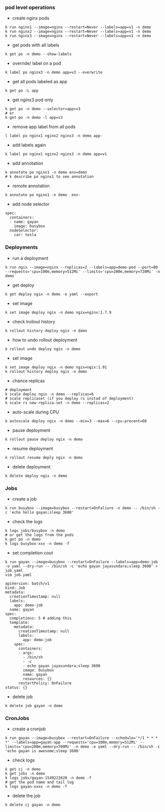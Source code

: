### pod level operations
- create nginx pods
```
k run nginx1 --image=nginx --restart=Never --labels=app=v1 -n demo
k run nginx2 --image=nginx --restart=Never --labels=app=v1 -n demo
k run nginx3 --image=nginx --restart=Never --labels=app=v1 -n demo
```

- get pods with all labels
```
k get po -n demo --show-labels
```

- override/ label on a pod
```
k label po nginx3 -n demo app=v3 --overwrite
```

- get all pods labeled as app
```
k get po -L app
```

- get nginx3 pod only
```
k get po -n demo --selector=app=v3
# or
k get po -n demo -l app=v3
```

- remove app label from all pods
```
l label po nginx1 nginx2 nginx3 -n demo app-
```

- add labels again
```
k label po nginx1 nginx2 nginx3 -n demo app=v1
```

- add annotation
```
k annotate po nginx1 -n demo env=demo
# k describe po nginx1 to see annotation
```

- remote annotation
```
k annotate po nginx1 -n demo  env-
```

- add node selector
```
spec:
  containers:
  - name: gayan
    image: busybox
  nodeSelector:
    car: tesla
```

### Deployments

- run a deployment
```
k run ngix --image=nginx --replicas=2 --labels=app=demo-pod --port=80 --requests='cpu=100m,memory=512Mi' --limits='cpu=200m,memory=720Mi' -n demo
```

- get deploy
```
k get deploy ngix -n demo -o yaml --export
```

- set image
```
k set image deploy ngix -n demo ngix=nginx:1.7.9
```

- check lrollout history
```
k rollout history deploy ngix -n demo
```

- how to undo rollout deployment
```
k rollout undo deploy ngix -n demo 
```

- set image
```
k set image deploy ngix -n demo ngix=ngix:1.91
k rollout history deploy ngix -n demo
```

- chance replicas 
```
# deployment
k scale deploy ngix -n demo --replicas=6
# scale replicaset (if you deploy rs instad of deployment)
k scale rs new-replica-set -n demo --replicas=2
```

- auto-scale during CPU
```
k autoscale deploy ngix -n demo --min=3 --max=6 --cpu-precent=60
```

- pause deployment
```
k rollout pause deploy ngix -n demo
```

- resume deployment
```
k rollout resume deply ngix -n demo
```

- delete deployment
```
k delete deploy ngix -n demo
```

### Jobs

- create a job
```
k run busybox --image=busybox --restart=OnFaliure -n demo -- /bin/sh -c 'echo hello gayan;sleep 3600'
```

- check the logs
```
k logs jobs/busybox -n demo 
# or get the logs from the pods 
k get po -n demo
k logs busybox-xxx -n demo -f
```

- set completion cout
```
k run gayan --image=busybox --restart=OnFailure --labels=app=demo-job -o yaml --dry-run -- /bin/sh -c 'echo gayan jayasundara;sleep 3600' > job.yaml
vim job.yaml

apiVersion: batch/v1
kind: Job
metadata:
  creationTimestamp: null
  labels:
    app: demo-job
  name: gayan
spec:
  completions: 5 # adding this
  template:
    metadata:
      creationTimestamp: null
      labels:
        app: demo-job
    spec:
      containers:
      - args:
        - /bin/sh
        - -c
        - echo gayan jayasundara;sleep 3600
        image: busybox
        name: gayan
        resources: {}
      restartPolicy: OnFailure
status: {}
```

- delete job
```
k delete job gayan -n demo
```

### CronJobs

- create a cronjob
```
k run gayan --image=busybox --restart=OnFailure --schedule='*/1 * * * *' --labels=app=gayan-app --requests='cpu=100m,memory=512Mi' --limits='cpu=200m,memory=700Mi' -n demo -o yaml --dry-run -- /bin/sh -c 'echo gayan is awesome;sleep 3600'
```

- check logs
```
k get cj -n demo
k get jobs -n demo
k logs jobs/gayan-1549222620 -n demo -f
# get the pod name and tail log
k logs gayan-xxxx -n demo -f
```

- delete the job
```
k delete cj gayan -n demo
```

